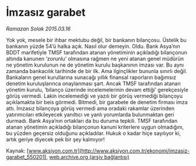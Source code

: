 # İmzasız garabet

*Ramazan Solak 2015.03.16*

<div class="pNewsDetailMainContent" itemprop="articleBody">
 <p>
  Yok yok, mesele bir ihbar mektubu değil, bir bankanın bilançosu. Üstelik bu bankanın yüzde 54’ü halka açık. Nasıl olur demeyin. Oldu. Bank Asya’nın BDDT marifetiyle TMSF tarafından atanan yönetiminin açıkladığı bilançonun altında kanunen ‘zorunlu’ olmasına rağmen ne yeni atanan genel müdürün ne yönetim kurulunun ne de yönetim kurulu başkanının imzası var. Bu aynı zamanda bankacılık tarihinde de bir ilk. Ama ilginçlikler bununla sınırlı değil. Bankaların genel kurullarına sunacağı yıllık finansal raporların bağımsız denetim kuruluşlarınca onaylanması şart. Ancak TMSF tarafından atanan yönetim kurulu, ‘bilanço üzerinde incelemelerinin devam ettiği’ gerekçesiyle görüş vermedi. Lakin incelemediği ve yazılı bir görüş vermediği bilançoyu açıklamakta bir beis görmedi. Bitmedi, bir garabete de denetim firması imza attı. İmzasız bilançoya görüş vermedi ama oradaki rakamlar üzerinden yatırımcıları etkileyecek yanıltıcı ve yanlı yorumlarda bulunmaktan geri durmadı. Bank Asya’nın ortakları da bu duruma tepkili. TMSF tarafından atanan yönetimin açıkladığı bilançonun kanuni kriterlere uygun olmadığını, bu yüzden geçersiz olduğunu açıkladılar. Hukuk o kadar hiçe sayılıyor ki, artık geriye diyecek pek bir şey kalmıyor!
 </p>
</div>


Kaynak: [www.aksiyon.com.tr](http://www.aksiyon.com.tr/ekonomi/imzasiz-garabet_550201), [web.archive.org (arşiv bağlantısı)](http://web.archive.org/web/20150706220625/http://www.aksiyon.com.tr/ekonomi/imzasiz-garabet_550201)
